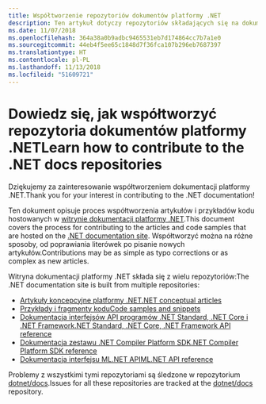 ```yaml
---
title: Współtworzenie repozytoriów dokumentów platformy .NET
description: Ten artykuł dotyczy repozytoriów składających się na dokumentację platformy .NET.
ms.date: 11/07/2018
ms.openlocfilehash: 364a38a0b9adbc9465531eb7d174864cc7b7a1e0
ms.sourcegitcommit: 44eb4f5ee65c1848d7f36fca107b296eb7687397
ms.translationtype: HT
ms.contentlocale: pl-PL
ms.lasthandoff: 11/13/2018
ms.locfileid: "51609721"
---
```

# <a name="learn-how-to-contribute-to-the-net-docs-repositories"></a><span data-ttu-id="5f6d0-103">Dowiedz się, jak współtworzyć repozytoria dokumentów platformy .NET</span><span class="sxs-lookup"><span data-stu-id="5f6d0-103">Learn how to contribute to the .NET docs repositories</span></span>

<span data-ttu-id="5f6d0-104">Dziękujemy za zainteresowanie współtworzeniem dokumentacji platformy .NET.</span><span class="sxs-lookup"><span data-stu-id="5f6d0-104">Thank you for your interest in contributing to the .NET documentation!</span></span>

<span data-ttu-id="5f6d0-105">Ten dokument opisuje proces współtworzenia artykułów i przykładów kodu hostowanych w [witrynie dokumentacji platformy .NET](https://docs.microsoft.com/dotnet).</span><span class="sxs-lookup"><span data-stu-id="5f6d0-105">This document covers the process for contributing to the articles and code samples that are hosted on the [.NET documentation site](https://docs.microsoft.com/dotnet).</span></span> <span data-ttu-id="5f6d0-106">Współtworzyć można na różne sposoby, od poprawiania literówek po pisanie nowych artykułów.</span><span class="sxs-lookup"><span data-stu-id="5f6d0-106">Contributions may be as simple as typo corrections or as complex as new articles.</span></span>

<span data-ttu-id="5f6d0-107">Witryna dokumentacji platformy .NET składa się z wielu repozytoriów:</span><span class="sxs-lookup"><span data-stu-id="5f6d0-107">The .NET documentation site is built from multiple repositories:</span></span>

- [<span data-ttu-id="5f6d0-108">Artykuły koncepcyjne platformy .NET</span><span class="sxs-lookup"><span data-stu-id="5f6d0-108">.NET conceptual articles</span></span>](https://github.com/dotnet/docs)
- [<span data-ttu-id="5f6d0-109">Przykłady i fragmenty kodu</span><span class="sxs-lookup"><span data-stu-id="5f6d0-109">Code samples and snippets</span></span>](https://github.com/dotnet/samples)
- [<span data-ttu-id="5f6d0-110">Dokumentacja interfejsów API programów .NET Standard, .NET Core i .NET Framework</span><span class="sxs-lookup"><span data-stu-id="5f6d0-110">.NET Standard, .NET Core, .NET Framework API reference</span></span>](https://github.com/dotnet/dotnet-api-docs)
- [<span data-ttu-id="5f6d0-111">Dokumentacja zestawu .NET Compiler Platform SDK</span><span class="sxs-lookup"><span data-stu-id="5f6d0-111">.NET Compiler Platform SDK reference</span></span>](https://github.com/dotnet/roslyn-api-docs)
- [<span data-ttu-id="5f6d0-112">Dokumentacja interfejsu ML.NET API</span><span class="sxs-lookup"><span data-stu-id="5f6d0-112">ML.NET API reference</span></span>](https://github.com/dotnet/ml-api-docs)

<span data-ttu-id="5f6d0-113">Problemy z wszystkimi tymi repozytoriami są śledzone w repozytorium [dotnet/docs](https://github.com/dotnet/docs/issues).</span><span class="sxs-lookup"><span data-stu-id="5f6d0-113">Issues for all these repositories are tracked at the [dotnet/docs](https://github.com/dotnet/docs/issues) repository.</span></span>
